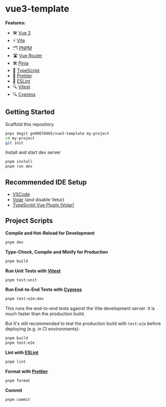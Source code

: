 # vue3-template

**Features:**

- 🛠 [Vue 3](https://v3.vuejs.org/guide/introduction.html)
- ⚡️ [Vite](https://vitejs.dev/guide/)
- 🗂 [PNPM](https://pnpm.io)
- 🛣 [Vue Router](https://github.com/vuejs/vue-router-next)
- 🛠 [Pinia](https://pinia.vuejs.org/)
- 🦾 [TypeScript](https://www.typescriptlang.org/)
- 🧹 [Prettier](https://prettier.io/)
- 🧹 [ESLint](https://eslint.org/)
- 🔍 [Vitest](https://vitest.dev/)
- 🔍 [Cypress](https://www.cypress.io/)

## Getting Started

Scaffold this repository

```sh
pnpx degit gn00678465/vue3-template my-project
cd my-project
git init
```

Install and start dev server

```sh
pnpm install
pnpm run dev
```

## Recommended IDE Setup

- [VSCode](https://code.visualstudio.com/)
- [Volar](https://marketplace.visualstudio.com/items?itemName=Vue.volar) (and disable Vetur)
- [TypeScript Vue Plugin (Volar)](https://marketplace.visualstudio.com/items?itemName=Vue.vscode-typescript-vue-plugin)

## Project Scripts

**Compile and Hot-Reload for Development**

```sh
pnpm dev
```

**Type-Check, Compile and Minify for Production**

```sh
pnpm build
```

**Run Unit Tests with [Vitest](https://vitest.dev/)**

```sh
pnpm test:unit
```

**Run End-to-End Tests with [Cypress](https://www.cypress.io/)**

```sh
pnpm test:e2e:dev
```

This runs the end-to-end tests against the Vite development server.
It is much faster than the production build.

But it's still recommended to test the production build with `test:e2e` before deploying (e.g. in CI environments):

```sh
pnpm build
pnpm test:e2e
```

**Lint with [ESLint](https://eslint.org/)**

```sh
pnpm lint
```

**Format with [Prettier](https://prettier.io/)**

```sh
pnpm format
```

**Commit**

```sh
pnpm commit
```
